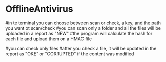 # OfflineAntivirus

#in te terminal you can choose between scan or check, a key, and the path you want ot scan/check
#you can scan only a folder and all the files will be uploaded in a report as "NEW"
#the program will calculate the hash for each file and upload them on a HMAC file

#you can check only files
#after you check a file, it will be updated in the report as "OKE" or "CORRUPTED" if the content was modified
